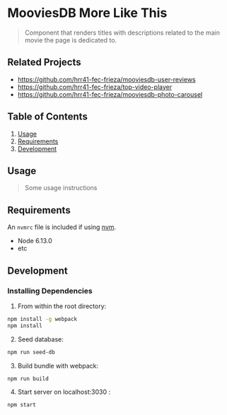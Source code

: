 # MooviesDB More Like This

> Component that renders titles with descriptions related to the main movie the page is dedicated to.  
 
## Related Projects

  - https://github.com/hrr41-fec-frieza/mooviesdb-user-reviews
  - https://github.com/hrr41-fec-frieza/top-video-player
  - https://github.com/hrr41-fec-frieza/mooviesdb-photo-carousel
  
## Table of Contents

1. [Usage](#Usage)
1. [Requirements](#requirements)
1. [Development](#development)

## Usage

> Some usage instructions

## Requirements

An `nvmrc` file is included if using [nvm](https://github.com/creationix/nvm).

- Node 6.13.0
- etc

## Development

### Installing Dependencies

1. From within the root directory:

```sh
npm install -g webpack
npm install
```

2. Seed database:
```sh
npm run seed-db
```

3. Build bundle with webpack:
```sh
npm run build
```

4. Start server on localhost:3030 :
```sh
npm start
```


